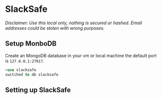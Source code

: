 # SlackSafe

_Disclaimer: Use this local only, nothing is secured or hashed. Email addresses could be stolen with wrong purposes._

## Setup MonboDB

Create an MongoDB database in your vm or local machine the default port is `127.0.0.1:27017`.
```sql
>use slacksafe
switched to db slacksafe
```

## Setting up SlackSafe

